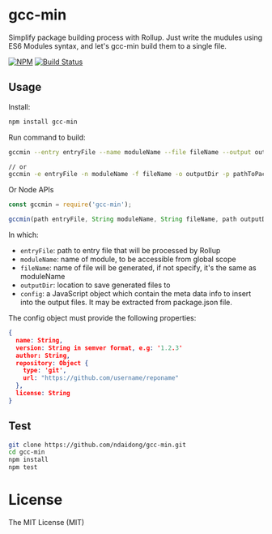 # gcc-min
Simplify package building process with Rollup.
Just write the mudules using ES6 Modules syntax, and let's gcc-min build them to a single file.

[![NPM](https://badge.fury.io/js/gcc-min.svg)](https://badge.fury.io/js/gcc-min)
[![Build Status](https://travis-ci.org/ndaidong/gcc-min.svg?branch=master)](https://travis-ci.org/ndaidong/gcc-min)


## Usage

Install:

```bash
npm install gcc-min
```

Run command to build:

```bash
gccmin --entry entryFile --name moduleName --file fileName --output outputDir --package pathToPackageJSONFile

// or
gccmin -e entryFile -n moduleName -f fileName -o outputDir -p pathToPackageJSONFile
```

Or Node APIs

```js
const gccmin = require('gcc-min');

gccmin(path entryFile, String moduleName, String fileName, path outputDir, Object config);

```

In which:


- `entryFile`: path to entry file that will be processed by Rollup
- `moduleName`: name of module, to be accessible from global scope
- `fileName`: name of file will be generated, if not specify, it's the same as moduleName
- `outputDir`: location to save generated files to
- `config`: a JavaScript object which contain the meta data info to insert into the output files. It may be extracted from package.json file.


The config object must provide the following properties:

```json
{
  name: String,
  version: String in semver format, e.g: '1.2.3'
  author: String,
  repository: Object {
    type: 'git',
    url: "https://github.com/username/reponame"
  },
  license: String
}

```


## Test

```bash
git clone https://github.com/ndaidong/gcc-min.git
cd gcc-min
npm install
npm test
```

# License

The MIT License (MIT)
